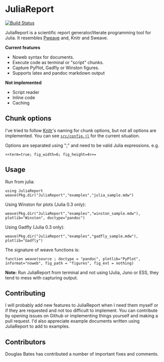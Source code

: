 # JuliaReport

[![Build Status](https://travis-ci.org/mpastell/JuliaReport.jl.svg?branch=master)](https://travis-ci.org/mpastell/JuliaReport.jl)

JuliaReport is a scientific report generator/literate programming tool
for Julia. It resembles [Pweave](http://mpastell.com/pweave) and, Knitr
and Sweave.


**Current features**

* Noweb syntax for documents.
* Execute code as terminal or "script" chunks.
* Capture PyPlot, Gadfly or Winston figures.
* Supports latex and pandoc markdown output

**Not implemented**

* Script reader
* Inline code
* Caching

## Chunk options

I've tried to follow [Knitr](http://yihui.name/knitr/options)'s naming for chunk options, but not all options are implemented.
You can see [`src/config.jl`](https://github.com/mpastell/JuliaReport.jl/blob/master/src/config.jl) for the current situation.

Options are separated using ";" and need to be valid Julia expressions. e.g.

    <<term=true; fig_width=6; fig_height=4>>=


## Usage

Run from julia:

    using JuliaReport
    weave(Pkg.dir("JuliaReport","examples","julia_sample.mdw")

Using Winston for plots (Julia 0.3 only):

    weave(Pkg.dir("JuliaReport","examples","winston_sample.mdw"),
    plotlib="Winston", doctype="pandoc")

Using Gadfly (Julia 0.3 only):

    weave(Pkg.dir("JuliaReport","examples","gadfly_sample.mdw"), plotlib="Gadfly")

The signature of weave functions is:

    function weave(source ; doctype = "pandoc", plotlib="PyPlot", informat="noweb", fig_path = "figures", fig_ext = nothing)

**Note:** Run JuliaReport from terminal and not using IJulia, Juno or ESS, they tend to mess with capturing output.

## Contributing

I will probably add new features to JuliaReport when I need them myself or if they are requested and not too difficult to implement. You can contribute by opening issues on Github or implementing things yourself and making a pull request. I'd also appreciate example documents written using JuliaReport to add to examples.

## Contributors

Douglas Bates has contributed a number of important fixes and comments.
